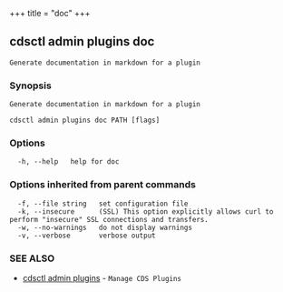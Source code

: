 +++
title = "doc"
+++
## cdsctl admin plugins doc

`Generate documentation in markdown for a plugin`

### Synopsis

`Generate documentation in markdown for a plugin`

```
cdsctl admin plugins doc PATH [flags]
```

### Options

```
  -h, --help   help for doc
```

### Options inherited from parent commands

```
  -f, --file string   set configuration file
  -k, --insecure      (SSL) This option explicitly allows curl to perform "insecure" SSL connections and transfers.
  -w, --no-warnings   do not display warnings
  -v, --verbose       verbose output
```

### SEE ALSO

* [cdsctl admin plugins](/manual/components/cdsctl/admin/plugins/)	 - `Manage CDS Plugins`

